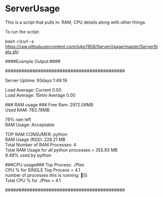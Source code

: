 # ServerUsage
This is a script that pulls in: RAM, CPU details along with other things.


To run the script:


bash <(curl -s https://raw.githubusercontent.com/luke7858/ServerUsage/master/ServerStats.sh)


  
  

####Example Output:####


\############################################

Server Uptime: 93days 1:49:19  
  
Load Average: Current 0.00  
Load Average: 15min Average 0.00  
  
  
\### RAM usage ###
Free Ram: 2972.06MB  
Used RAM: 783.78MB  
  
79% ram left  
RAM Usage: Acceptable  
  
TOP RAM CONSUMER: python  
RAM Usage (RSS): 228.21 MB  
Total Number of RAM Processes: 4  
Total RAM Usage for all python processes =  355.93 MB  
9.48% used by python  
  
  
\###CPU usage###
Top Process:  ./Plex  
CPU % for SINGLE Top Process =  4.1  
number of processes this is running: [5  
Total CPU % for ./Plex =  4.1  
  
\############################################
